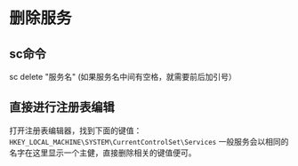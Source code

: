 # 删除服务

## sc命令

sc delete "服务名" (如果服务名中间有空格，就需要前后加引号）

## 直接进行注册表编辑

打开注册表编辑器，找到下面的键值：
`HKEY_LOCAL_MACHINE\SYSTEM\CurrentControlSet\Services` 一般服务会以相同的名字在这里显示一个主健，直接删除相关的键值便可。

